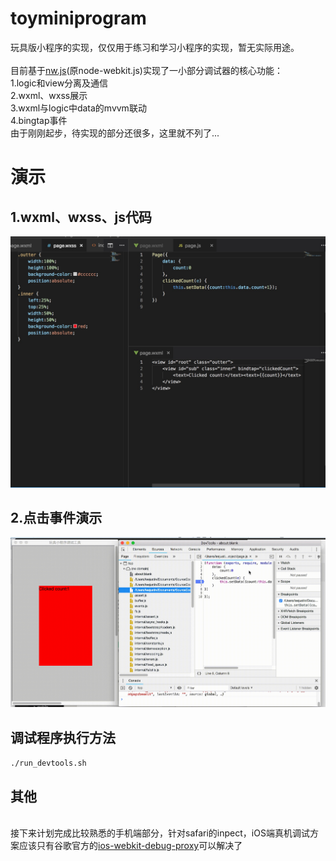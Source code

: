 # toyminiprogram
玩具版小程序的实现，仅仅用于练习和学习小程序的实现，暂无实际用途。
<br />
<br />目前基于[nw.js](https://github.com/nwjs/nw.js)(原node-webkit.js)实现了一小部分调试器的核心功能：
<br />1.logic和view分离及通信
<br />2.wxml、wxss展示
<br />3.wxml与logic中data的mvvm联动
<br />4.bingtap事件
<br />由于刚刚起步，待实现的部分还很多，这里就不列了...
<br />
# 演示
## 1.wxml、wxss、js代码
![代码演示](https://raw.githubusercontent.com/monkeybad/toyminiprogram/master/document/img/code.jpg '代码演示')
## 2.点击事件演示
![动图演示](https://raw.githubusercontent.com/monkeybad/toyminiprogram/master/document/img/demo.gif '动图演示')
## 调试程序执行方法
`./run_devtools.sh`
<br />
## 其他
<br />接下来计划完成比较熟悉的手机端部分，针对safari的inpect，iOS端真机调试方案应该只有谷歌官方的[ios-webkit-debug-proxy](https://github.com/google/ios-webkit-debug-proxy)可以解决了
